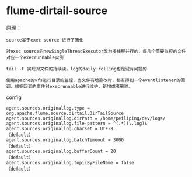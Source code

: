 # flume-dirtail-source
  
  原理：
  
    source基于exec source 进行了简化
    
    对exec source的newSingleThreadExecutor改为多线程并行的，每几个需要监控的文件对应一个execrunnable实例
    
    tail -F 实现对文件的持续读，log的daily rolling也是没有问题的
    
    使用apache的vfs进行目录的监控，当文件有增删改时，都有得到一个eventlistener的回调，根据回调的事件对execrunnable进行维护，新增或者删除。

  config
  
    agent.sources.originallog.type = org.apache.flume.source.dirtail.DirTailSource
    agent.sources.originallog.dirPath = /home/peiliping/dev/logs/
    agent.sources.originallog.file-pattern = ^(.*)(\.log)$
    agent.sources.originallog.charset = UTF-8                                （default）
    agent.sources.originallog.batchTimeout = 3000                            （default）
    agent.sources.originallog.bufferCount = 20                               （default）
    agent.sources.originallog.topicByFileName = false                        （default）
